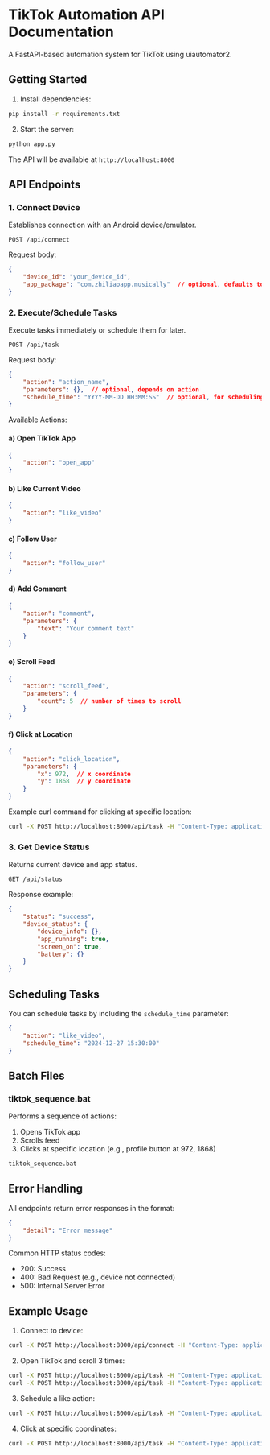 # TikTok Automation API Documentation

A FastAPI-based automation system for TikTok using uiautomator2.

## Getting Started

1. Install dependencies:
```bash
pip install -r requirements.txt
```

2. Start the server:
```bash
python app.py
```

The API will be available at `http://localhost:8000`

## API Endpoints

### 1. Connect Device
Establishes connection with an Android device/emulator.

```http
POST /api/connect
```

Request body:
```json
{
    "device_id": "your_device_id",
    "app_package": "com.zhiliaoapp.musically"  // optional, defaults to TikTok
}
```

### 2. Execute/Schedule Tasks
Execute tasks immediately or schedule them for later.

```http
POST /api/task
```

Request body:
```json
{
    "action": "action_name",
    "parameters": {},  // optional, depends on action
    "schedule_time": "YYYY-MM-DD HH:MM:SS"  // optional, for scheduling
}
```

Available Actions:

#### a) Open TikTok App
```json
{
    "action": "open_app"
}
```

#### b) Like Current Video
```json
{
    "action": "like_video"
}
```

#### c) Follow User
```json
{
    "action": "follow_user"
}
```

#### d) Add Comment
```json
{
    "action": "comment",
    "parameters": {
        "text": "Your comment text"
    }
}
```

#### e) Scroll Feed
```json
{
    "action": "scroll_feed",
    "parameters": {
        "count": 5  // number of times to scroll
    }
}
```

#### f) Click at Location
```json
{
    "action": "click_location",
    "parameters": {
        "x": 972,  // x coordinate
        "y": 1868  // y coordinate
    }
}
```

Example curl command for clicking at specific location:
```bash
curl -X POST http://localhost:8000/api/task -H "Content-Type: application/json" -d "{\"action\": \"click_location\", \"parameters\": {\"x\": 972, \"y\": 1868}}"
```

### 3. Get Device Status
Returns current device and app status.

```http
GET /api/status
```

Response example:
```json
{
    "status": "success",
    "device_status": {
        "device_info": {},
        "app_running": true,
        "screen_on": true,
        "battery": {}
    }
}
```

## Scheduling Tasks

You can schedule tasks by including the `schedule_time` parameter:

```json
{
    "action": "like_video",
    "schedule_time": "2024-12-27 15:30:00"
}
```

## Batch Files

### tiktok_sequence.bat
Performs a sequence of actions:
1. Opens TikTok app
2. Scrolls feed
3. Clicks at specific location (e.g., profile button at 972, 1868)

```bash
tiktok_sequence.bat
```

## Error Handling

All endpoints return error responses in the format:
```json
{
    "detail": "Error message"
}
```

Common HTTP status codes:
- 200: Success
- 400: Bad Request (e.g., device not connected)
- 500: Internal Server Error

## Example Usage

1. Connect to device:
```bash
curl -X POST http://localhost:8000/api/connect -H "Content-Type: application/json" -d "{\"device_id\": \"your_device_id\"}"
```

2. Open TikTok and scroll 3 times:
```bash
curl -X POST http://localhost:8000/api/task -H "Content-Type: application/json" -d "{\"action\": \"open_app\"}"
curl -X POST http://localhost:8000/api/task -H "Content-Type: application/json" -d "{\"action\": \"scroll_feed\", \"parameters\": {\"count\": 3}}"
```

3. Schedule a like action:
```bash
curl -X POST http://localhost:8000/api/task -H "Content-Type: application/json" -d "{\"action\": \"like_video\", \"schedule_time\": \"2024-12-27 15:30:00\"}"
```

4. Click at specific coordinates:
```bash
curl -X POST http://localhost:8000/api/task -H "Content-Type: application/json" -d "{\"action\": \"click_location\", \"parameters\": {\"x\": 972, \"y\": 1868}}"
``` 